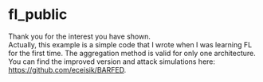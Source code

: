 # fl_public

Thank you for the interest you have shown.    
Actually, this example is a simple code that I wrote when I was learning FL for the first time. The aggregation method is valid for only one architecture.
You can find the improved version and attack simulations here: https://github.com/eceisik/BARFED.
